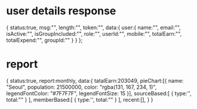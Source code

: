 # user details response
{
    status:true,
    msg:"",
    length:"",
    token:"",
    data:{
        user:{
            name:"",
            email:"",
            isActive:"", 
            isGroupIncluded:"",
            role:"",
            userId:"",
            mobile:"",
            totalEarn:"",
            totalExpend:"",
            groupId:""
        }
    }
};
# report

{
    status:true,
    report:monthly,
    data:{
        tatalEarn:203049,
        pieChart:[{
            name: "Seoul",
            population: 21500000,
            color: "rgba(131, 167, 234, 1)",
            legendFontColor: "#7F7F7F",
            legendFontSize: 15
        }],
        sourceBased:[
            {
                type:'',
                total:""
            }
        ],
        memberBased:[
            {
                type:'',
                total:""
            }
        ],
        recent:[],
    }
}